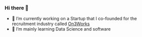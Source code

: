 ### Hi there 👋

- 🔭 I’m currently working on a Startup that I co-founded for the recruitment industry called [On3Works](https://www.on3works.com/)
- 🌱 I’m mainly learning Data Science and software 

<!--
**BubbaTam/BubbaTam** is a ✨ _special_ ✨ repository because its `README.md` (this file) appears on your GitHub profile.

Here are some ideas to get you started:

- 🔭 I’m currently working on ...
- 🌱 I’m currently learning ...
- 👯 I’m looking to collaborate on ...
- 🤔 I’m looking for help with ...
- 💬 Ask me about ...
- 📫 How to reach me: ...
- 😄 Pronouns: ...
- ⚡ Fun fact: ...
-->
